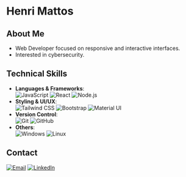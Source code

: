 # Henri Mattos  

## About Me  
- Web Developer focused on responsive and interactive interfaces.
- Interested in cybersecurity.

## Technical Skills  
- **Languages & Frameworks**:  
  ![JavaScript](https://img.shields.io/badge/JavaScript-ES6%2B-F7DF1E?logo=javascript&style=flat-square)    ![React](https://img.shields.io/badge/React.js-61DAFB?logo=react&style=flat-square)    ![Node.js](https://img.shields.io/badge/Node.js-339933?logo=node.js&style=flat-square)  
- **Styling & UI/UX**:  
  ![Tailwind CSS](https://img.shields.io/badge/Tailwind%20CSS-38B2AC?logo=tailwind-css&style=flat-square)    ![Bootstrap](https://img.shields.io/badge/Bootstrap-563D7C?logo=bootstrap&style=flat-square)    ![Material UI](https://img.shields.io/badge/Material%20UI-0081CB?logo=mui&style=flat-square)  
- **Version Control**:  
  ![Git](https://img.shields.io/badge/Git-F05032?logo=git&style=flat-square)    ![GitHub](https://img.shields.io/badge/GitHub-181717?logo=github&style=flat-square)  
- **Others**:  
  ![Windows](https://img.shields.io/badge/Windows-0078D6?logo=windows&style=flat-square)    ![Linux](https://img.shields.io/badge/Linux-FCC624?logo=linux&style=flat-square) 
## Contact  
[<img src="https://img.shields.io/badge/ProtonMail-8B89CC?logo=protonmail&style=flat-square" alt="Email">](mailto:henrikdepaivamattos@proton.me)  [<img src="https://img.shields.io/badge/LinkedIn-0A66C2?logo=linkedin&style=flat-square" alt="LinkedIn">](https://www.linkedin.com/in/henri-mattos)
